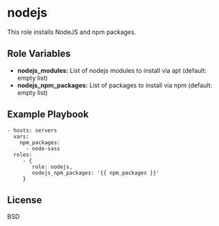 nodejs
======

This role installs NodeJS and npm packages.

Role Variables
--------------

* **nodejs_modules:** List of nodejs modules to install via apt (default: empty list)
* **nodejs_npm_packages:** List of packages to install via npm (default: empty list)

Example Playbook
----------------

    - hosts: servers
      vars:
        npm_packages:
          - node-sass
      roles:
         - {
            role: nodejs,
            nodejs_npm_packages: '{{ npm_packages }}'
         }

License
-------

BSD
